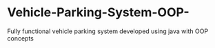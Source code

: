 # Vehicle-Parking-System-OOP-
Fully functional vehicle parking system developed using java with OOP concepts
